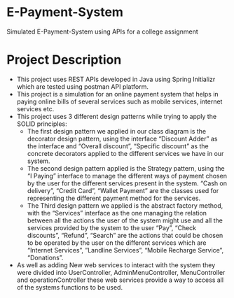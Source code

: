 # E-Payment-System
Simulated E-Payment-System using APIs for a college assignment

# Project Description
- This project uses REST APIs developed in Java using Spring Initializr which are tested using postman API platform. 
- This project is a simulation for an online payment system that helps in paying online bills of several services such as mobile services, internet services etc.
- This project uses 3 different design patterns while trying to apply the SOLID principles:
  - The first design pattern we applied in our class diagram is the decorator design pattern, using the interface “Discount Adder” as the interface and “Overall discount”, “Specific discount” as the concrete decorators applied to the different services we have in our system.
  - The second design pattern applied is the Strategy pattern, using the “I Paying” interface to manage the different ways of payment chosen by the user for the different services present in the system. “Cash on delivery”, “Credit Card”, “Wallet Payment” are the classes used for representing the different payment method for the services.
  - The Third design pattern we applied is the abstract factory method, with the “Services” interface as the one managing the relation between all the actions the user of the system might use and all the services provided by the system to the user “Pay”, “Check discounts”, “Refund”, “Search” are the actions that could be chosen to be operated by the user on the different services which are “Internet Services”, ”Landline Services”, “Mobile Recharge Service”, “Donations”.
- As well as adding New web services to interact with the system they were divided into UserController, AdminMenuController, MenuController and operationController these web services provide a way to access all of the systems functions to be used.
